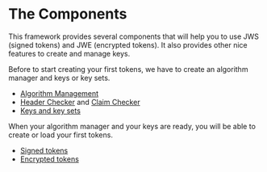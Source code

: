 The Components
==============

This framework provides several components that will help you to use JWS (signed tokens) and JWE (encrypted tokens).
It also provides other nice features to create and manage keys. 

Before to start creating your first tokens, we have to create an algorithm manager and keys or key sets.

* [Algorithm Management](jwa/index.md)
* [Header Checker](header_checker/index.md) and [Claim Checker](claim_checker/index.md) 
* [Keys and key sets](jwk/index.md)

When your algorithm manager and your keys are ready, you will be able to create or load your first tokens.

* [Signed tokens](jws/index.md)
* [Encrypted tokens](jwe/index.md)
